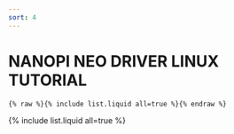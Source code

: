 ```yaml
---
sort: 4
---
```


# NANOPI NEO DRIVER LINUX TUTORIAL

```
{% raw %}{% include list.liquid all=true %}{% endraw %}
```

{% include list.liquid all=true %}
